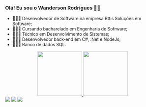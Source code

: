 ### Olá! Eu sou o Wanderson Rodrigues 👋🏽

- 👨🏽‍💻 Desenvolvedor de Software na empresa Bttis Soluções em Software;
- 👨🏽‍💻 Cursando bacharelado em Engenharia de Sofrware;
- 👨🏽‍💻 Técnico em Desenvolvimento de Sistemas;
- 👨🏽‍💻 Desenvolvedor back-end em C#, .Net e NodeJs;
- 👨🏽‍💻 Banco de dados SQL.

<div align="center">
  <a href="https://github.com/Wandersonrp">
  <img height="145em" src="https://github-readme-stats.vercel.app/api?username=Wandersonrp&show_icons=true&theme=github_dark&include_all_commits=true&count_private=true"/>
  <img height="145em" src="https://github-readme-stats.vercel.app/api/top-langs/?username=Wandersonrp&layout=compact&langs_count=7&theme=github_dark"/>
</div>
<div>
    <a href="https://www.linkedin.com/in/wanderson-rodriguesp/" target="_blank"><img src="https://img.shields.io/badge/-LinkedIn-%230077B5?style=for-the-badge&logo=linkedin&logoColor=white" target="_blank"></a> 
    <a href="https://www.instagram.com/wanderson_rodriguesp/" target="_blank"><img src="https://img.shields.io/badge/-Instagram-%23E4405F?style=for-the-badge&logo=instagram&logoColor=white" target="_blank"></a>
     <a href = "mailto:wandersonrp.49@gmail.com"><img src="https://img.shields.io/badge/-Gmail-%23333?style=for-the-badge&logo=gmail&logoColor=white" target="_blank"></a>
  
<div>  
  

